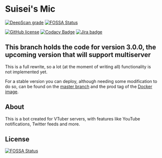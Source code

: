 # Suisei's Mic
[![DeepScan grade](https://deepscan.io/api/teams/10262/projects/15756/branches/320567/badge/grade.svg)](https://deepscan.io/dashboard#view=project&tid=10262&pid=15756&bid=320567)
[![FOSSA Status](https://app.fossa.com/api/projects/git%2Bgithub.com%2FHoloRes%2Fsuisei.svg?type=shield)](https://app.fossa.com/projects/git%2Bgithub.com%2FHoloRes%2Fsuisei?ref=badge_shield)

[![GitHub license](https://img.shields.io/github/license/HoloRes/suisei-mic)](https://github.com/HoloRes/suisei-mic/blob/master/LICENSE)
[![Codacy Badge](https://app.codacy.com/project/badge/Grade/b51d4f31ca6747d983303a10c17fcb9f)](https://www.codacy.com/gh/HoloRes/suisei-mic/dashboard?utm_source=github.com&amp;utm_medium=referral&amp;utm_content=HoloRes/suisei-mic&amp;utm_campaign=Badge_Grade)
[![Jira badge](https://img.shields.io/badge/-Jira-blue?style=flat&logo=jira)](https://holores.atlassian.net/browse/SUI)

## This branch holds the code for version 3.0.0, the upcoming version that will support multiserver
This is a full rewrite, so a lot (at the moment of writing all) functionality is not implemented yet.

For a stable version you can deploy, although needing some modification to do so, can be found on the [master branch](https://github.com/HoloRes/suisei/tree/master) and the prod tag of the [Docker image](https://github.com/orgs/HoloRes/packages?repo_name=suisei).

## About
This is a bot created for VTuber servers, with features like YouTube notifications, Twitter feeds and more.


## License
[![FOSSA Status](https://app.fossa.com/api/projects/git%2Bgithub.com%2FHoloRes%2Fsuisei.svg?type=large)](https://app.fossa.com/projects/git%2Bgithub.com%2FHoloRes%2Fsuisei?ref=badge_large)
